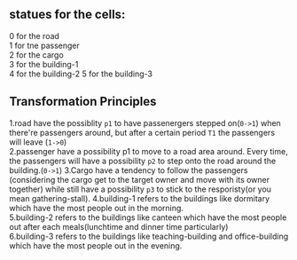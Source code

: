 ## statues for the cells:
 0 for the road  
 1 for tne passenger  
 2 for the cargo  
 3 for the building-1  
 4 for the building-2
 5 for the building-3  

 ## Transformation Principles
 1.road have the possiblity `p1` to have passenergers stepped on(`0->1`) when there're passengers around, but after a certain period `T1` the passengers will leave (`1->0`)  
 2.passenger have a possibility p1 to move to a road area around. Every time, the passengers will have a possibility `p2` to step onto the road around the building.(`0->1`)
 3.Cargo have a tendency to follow the passengers (considering the cargo get to the target owner and move with its owner together) while still have a possibility `p3` to stick to the resporisty(or you mean gathering-stall).
 4.building-1 refers to the buildings like dormitary which have the most people out in the morning.  
 5.building-2 refers to the buildings like canteen which have the most people out after each meals(lunchtime and dinner time particularly)  
 6.building-3 refers to the buildings like teaching-building and office-building which have the most people out in the evening.  
 